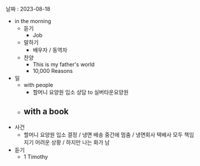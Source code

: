 날짜 : 2023-08-18
- in the morning
	- 듣기
		- Job
	- 말하기
		-  배우자 / 동역자 
	- 찬양
		- This is my father's world
		- 10,000 Reasons
- 일
	- with people
		- 할머니 요양원 입소 상담 to 실버타운요양원 
	- with a book
		- 
- 사건
	- 할머니 요양원 입소 결정 / 냉면 배송 중간에 멈춤 / 냉면회사 택배사 모두 책임지기 어려운 상황 / 하지만 나는 화가 남 
- 듣기
	- 1 Timothy

